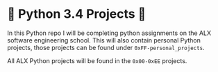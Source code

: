 # :ocean: Python 3.4 Projects :ocean:

In this Python repo I will be completing python assignments on the ALX software engineering school. This will also contain personal Python projects, those projects can be found under <code>0xFF-personal_projects</code>. 

All ALX Python projects will be found in the <code>0x00-0xEE</code> projects.

